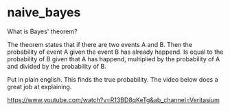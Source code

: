 # naive_bayes

What is Bayes' theorem?

The theorem states that if there are two events A and B. 
Then the probability of event A given the event B has already happend.
Is equal to the probability of B given that A has happend, multiplied
by the probability of A and divided by the probability of B.

Put in plain english. This finds the true probability. The video
below does a great job at explaining.

https://www.youtube.com/watch?v=R13BD8qKeTg&ab_channel=Veritasium